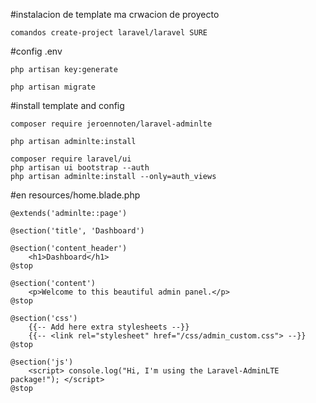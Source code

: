 #instalacion de template ma crwacion de proyecto

    comandos create-project laravel/laravel SURE

#config .env

    php artisan key:generate

    php artisan migrate


#install template and config

    composer require jeroennoten/laravel-adminlte

    php artisan adminlte:install

    composer require laravel/ui
    php artisan ui bootstrap --auth
    php artisan adminlte:install --only=auth_views

#en resources/home.blade.php

    @extends('adminlte::page')

    @section('title', 'Dashboard')

    @section('content_header')
        <h1>Dashboard</h1>
    @stop

    @section('content')
        <p>Welcome to this beautiful admin panel.</p>
    @stop

    @section('css')
        {{-- Add here extra stylesheets --}}
        {{-- <link rel="stylesheet" href="/css/admin_custom.css"> --}}
    @stop

    @section('js')
        <script> console.log("Hi, I'm using the Laravel-AdminLTE package!"); </script>
    @stop

